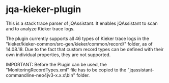 # jqa-kieker-plugin
This is a stack trace parser of jQAssistant. It enables jQAssistant to scan and to analyze Kieker trace logs.

The plugin currently supports all 46 types of Kieker trace logs in the "kieker/kieker-common/src-gen/kieker/common/record/" folder, as of 14.08.18.
Due to the fact that custom record types can be defined with their own individual properties, they are not supported.

IMPORTANT:
Before the Plugin can be used, the "MonitoringRecordTypes.xml" file has to be copied to the "jqassistant-commandline-neo4jv3-x.x.x\bin\" folder.
